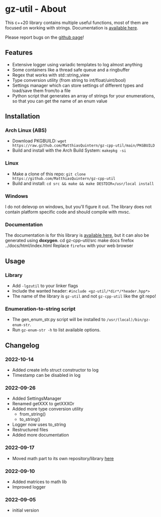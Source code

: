 # gz-util - About
This c++20 library contains multiple useful functions, most of them are focused on working with strings.
Documentation is [available here](https://docs.quintern.xyz/gz-cpp-util/index.html).

Please report bugs on the [github page](https://github.com/MatthiasQuintern/gz-cpp-util)!



## Features
- Extensive logger using variadic templates to log almost anything
- Some containers like a thread safe queue and a ringbuffer
- Regex that works with std::string_view
- Type conversion utility (from string to int/float/uint/bool)
- Settings manager which can store settings of different types and load/save them from/to a file
- Python script that generates an array of strings for your enumerations, so that you can get the name of an enum value


## Installation
### Arch Linux (ABS)
- Download PKGBUILD: `wget https://raw.github.com/MatthiasQuintern/gz-cpp-util/main/PKGBUILD`
- Build and install with the Arch Build System: `makepkg -si`

### Linux
- Make a clone of this repo: `git clone https://github.com/MatthiasQuintern/gz-cpp-util`
- Build and install: `cd src && make && make DESTDIR=/usr/local install`

### Windows
I do not delevop on windows, but you'll figure it out. 
The library does not contain platform specific code and should compile with mvsc.

### Documentation
The documentation is for this library is [available here](https://docs.quintern.xyz/), but it can also be generated using **doxygen**. 
   cd gz-cpp-util/src
   make docs
   firefox ../docs/html/index.html
Replace `firefox` with your web browser


## Usage
### Library
- Add `-lgzutil` to your linker flags
- Include the wanted header: `#include <gz-util/*dir*/*header.hpp*>`
- The name of the library is `gz-util` and not `gz-cpp-util` like the git repo!

### Enumeration-to-string script
- The gen_enum_str.py script will be installed to `/usr/(local)/bin/gz-enum-str`.
- Run `gz-enum-str -h` to list available options.


## Changelog
### 2022-10-14
- Added create info struct constructor to log
- Timestamp can be disabled in log
### 2022-09-26
- Added SettingsManager
- Renamed getXXX to getXXXOr
- Added more type conversion utility
    - from_string<T>()
    - to_string()
- Logger now uses to_string
- Restructured files
- Added more documentation
### 2022-09-17
- Moved math part to its own repository/library [here](https://github.com/MatthiasQuintern/gzm)
### 2022-09-10
- Added matrices to math lib
- Improved logger
### 2022-09-05
- initial version

